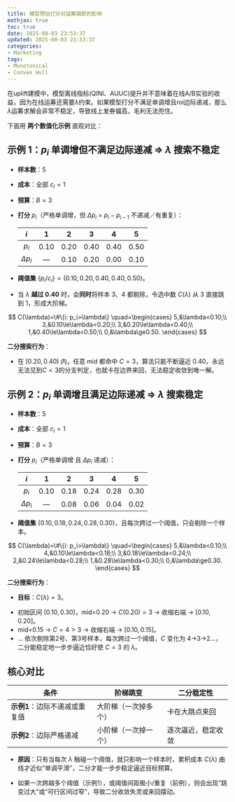 ```yaml
---
title: 模型预估打分对运筹跟踪的影响
mathjax: true
toc: true
date: 2025-08-03 23:53:37
updated: 2025-08-03 23:53:37
categories:
- Marketing
tags:
- Monotonical
- Convex Hull
---
```


在uplift建模中，模型离线指标(QINI、AUUC)提升并不意味着在线A/B实验的收益，因为在线运筹还需要$\lambda$约束。如果模型打分不满足单调增且roi边际递减，那么$\lambda$运筹求解会非常不稳定，导致线上发券偏高，毛利无法兜住。

<!--more-->

下面用 **两个数值化示例** 直观对比：


## 示例 1：$p_i$ 单调增但**不满足**边际递减 ⇒ $\lambda$ 搜索**不稳定**

- **样本数**：5

- **成本**：全部 $c_i=1$

- **预算**：$B=3$

- **打分** $p_i$（严格单调增，但 $\Delta p_i$ = $p_i - p_{i-1}$ 不递减／有重复）：

  |      $i$     |   1  |   2  |   3  |   4  |   5  |
  | :----------: | :--: | :--: | :--: | :--: | :--: |
  |     $p_i$    | 0.10 | 0.20 | 0.40 | 0.40 | 0.50 |
  | $\Delta p_i$ |   —  | 0.10 | 0.20 | 0.00 | 0.10 |

- **阈值集** $\{p_i/c_i\}=\{0.10,0.20,0.40,0.40,0.50\}$。

* 当 $\lambda$ **越过 0.40** 时，会**同时**将样本 3、4 都剔除，令选中数 $C(\lambda)$ 从 3 直接跳到 1，形成大阶梯。

$$
C(\lambda)=\#\{i: p_i>\lambda\}
\quad=\begin{cases}
5,&\lambda<0.10;\\
3,&0.10\le\lambda<0.20;\\
3,&0.20\le\lambda<0.40;\\
1,&0.40\le\lambda<0.50;\\
0,&\lambda\ge0.50.
\end{cases}
$$

**二分搜索行为**：

* 在 $[0.20,0.40)$ 内，任意 mid 都命中 $C=3$，算法只能不断逼近 0.40，永远无法见到$C<3$的分支判定，也就卡在边界来回，无法稳定收敛到唯一解。


## 示例 2：$p_i$ 单调增且**满足**边际递减 ⇒ $\lambda$ 搜索**稳定**

- **样本数**：5

- **成本**：全部 $c_i=1$

- **预算**：$B=3$

- **打分** $p_i$（严格单调增 且 $\Delta p_i$ 递减）：

  |      $i$     |   1  |   2  |   3  |   4  |   5  |
  | :----------: | :--: | :--: | :--: | :--: | :--: |
  |     $p_i$    | 0.10 | 0.18 | 0.24 | 0.28 | 0.30 |
  | $\Delta p_i$ |   —  | 0.08 | 0.06 | 0.04 | 0.02 |

- **阈值集** $\{0.10,0.18,0.24,0.28,0.30\}$，且每次跨过一个阈值，只会剔除一个样本。

$$
C(\lambda)=\#\{i: p_i>\lambda\}
\quad=\begin{cases}
5,&\lambda<0.10;\\
4,&0.10\le\lambda<0.18;\\
3,&0.18\le\lambda<0.24;\\
2,&0.24\le\lambda<0.28;\\
1,&0.28\le\lambda<0.30;\\
0,&\lambda\ge0.30.
\end{cases}
$$

**二分搜索行为**：

- **目标**：$C(\lambda)=3$。
* 初始区间 $[0.10,0.30]$，mid=0.20 → $C(0.20)=3$ → 收缩右端 → $[0.10,0.20]$。
* mid=0.15 → $C=4>3$ → 收缩右端 → $[0.10,0.15]$。
* … 依次剔除第2号、第3号样本，每次跨过一个阈值，$C$ 变化为 4→3→2…，二分能稳定地一步步逼近恰好使 $C=3$ 的 $\lambda$。

## 核心对比

| 条件                | 阶梯跳变       | 二分稳定性     |
| ----------------- | ---------- | --------- |
| **示例1**：边际不递减或重复值 | 大阶梯（一次掉多个） | 卡在大跳点来回   |
| **示例2**：边际严格递减    | 小阶梯（一次掉一个） | 逐次逼近，稳定收敛 |

- **原因**：只有当每次 $\lambda$ 触碰一个阈值，就只影响一个样本时，累积成本 $C(\lambda)$ 曲线才近似“单调平滑”，二分才能一步步稳定逼近目标预算。
* 如果一次跨越多个阈值（示例1），或阈值间距极小/重复（前例），则会出现“跳变过大”或“可行区间过窄”，导致二分收敛失灵或来回摆动。
